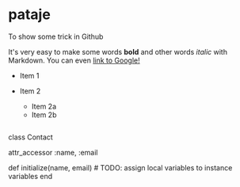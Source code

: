 # pataje
To show some trick in Github

It's very easy to make some words **bold** and other words *italic* with Markdown.
You can even [link to Google!](http://google.com)

* Item 1
* Item 2
  * Item 2a
  * Item 2b
  
  
  ```ruby
class Contact
 
  attr_accessor :name, :email

  def initialize(name, email)
    # TODO: assign local variables to instance variables
  end


